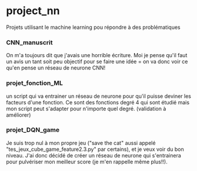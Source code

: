 # project_nn
Projets utilisant le machine learning pou répondre à des problématiques

### CNN_manuscrit
On m'a toujours dit que j'avais une horrible écriture. Moi je pense qu'il faut un avis un tant soit peu objectif pour se faire une idée = on va donc voir ce qu'en pense un réseau de neurone CNN! 

### projet_fonction_ML
un script qui va entrainer un réseau de neurone pour qu'il puisse deviner les facteurs d'une fonction. Ce sont des fonctions degré 4 qui sont étudié mais mon script peut s'adapter pour n'importe quel degré.
(validation à améliorer)

### projet_DQN_game
Je suis trop nul à mon propre jeu ("save the cat" aussi appelé "tes_jeux_cube_game_feature2.3.py" par certains), et je veux voir du bon niveau. J'ai donc décidé de créer un réseau de neurone qui s'entrainera pour pulvériser mon meilleur score (je m'en rappelle même plus!!).

